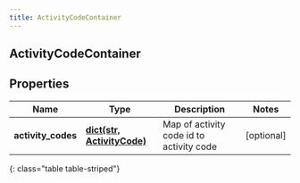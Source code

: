 ```yaml
---
title: ActivityCodeContainer
---
```

## ActivityCodeContainer

## Properties

|Name | Type | Description | Notes|
|------------ | ------------- | ------------- | -------------|
| **activity_codes** | [**dict(str, ActivityCode)**](ActivityCode.html) | Map of activity code id to activity code | [optional] |
{: class="table table-striped"}


